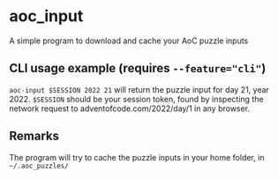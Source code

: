 # aoc_input
A simple program to download and cache your AoC puzzle inputs


## CLI usage example (requires `--feature="cli"`) 
`aoc-input $SESSION 2022 21` will return the puzzle input for day 21, year 2022. 
`$SESSION` should be your session token, found by inspecting the network request to adventofcode.com/2022/day/1 in any browser.


## Remarks
The program will try to cache the puzzle inputs in your home folder, in `~/.aoc_puzzles/`
